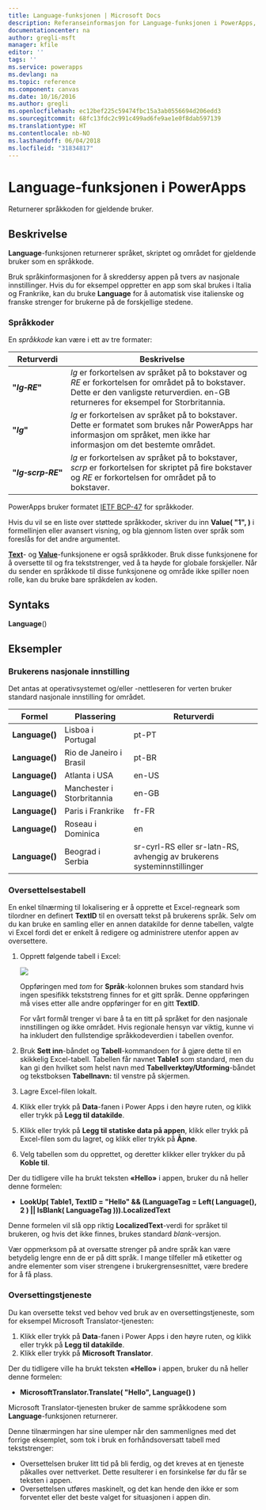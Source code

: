 ```yaml
---
title: Language-funksjonen | Microsoft Docs
description: Referanseinformasjon for Language-funksjonen i PowerApps, inkludert syntaks og eksempler
documentationcenter: na
author: gregli-msft
manager: kfile
editor: ''
tags: ''
ms.service: powerapps
ms.devlang: na
ms.topic: reference
ms.component: canvas
ms.date: 10/16/2016
ms.author: gregli
ms.openlocfilehash: ec12bef225c59474fbc15a3ab0556694d206edd3
ms.sourcegitcommit: 68fc13fdc2c991c499ad6fe9ae1e0f8dab597139
ms.translationtype: HT
ms.contentlocale: nb-NO
ms.lasthandoff: 06/04/2018
ms.locfileid: "31834817"
---
```

# <a name="language-function-in-powerapps"></a>Language-funksjonen i PowerApps
Returnerer språkkoden for gjeldende bruker.

## <a name="description"></a>Beskrivelse
**Language**-funksjonen returnerer språket, skriptet og området for gjeldende bruker som en språkkode.

Bruk språkinformasjonen for å skreddersy appen på tvers av nasjonale innstillinger.  Hvis du for eksempel oppretter en app som skal brukes i Italia og Frankrike, kan du bruke **Language** for å automatisk vise italienske og franske strenger for brukerne på de forskjellige stedene. 

### <a name="language-tags"></a>Språkkoder
En *språkkode* kan være i ett av tre formater:

| Returverdi | Beskrivelse |
| --- | --- |
| **"*lg&#8209;RE*"** |*lg* er forkortelsen av språket på to bokstaver og *RE* er forkortelsen for området på to bokstaver.  Dette er den vanligste returverdien.  en-GB returneres for eksempel for Storbritannia. |
| **"*lg*"** |*lg* er forkortelsen av språket på to bokstaver.  Dette er formatet som brukes når PowerApps har informasjon om språket, men ikke har informasjon om det bestemte området. |
| **"*lg&#8209;scrp&#8209;RE*"** |*lg* er forkortelsen av språket på to bokstaver, *scrp* er forkortelsen for skriptet på fire bokstaver og *RE* er forkortelsen for området på to bokstaver. |

PowerApps bruker formatet [IETF BCP-47](https://tools.ietf.org/html/bcp47) for språkkoder.  

Hvis du vil se en liste over støttede språkkoder, skriver du inn **Value( "1", )** i formellinjen eller avansert visning, og bla gjennom listen over språk som foreslås for det andre argumentet.  

**[Text](function-text.md)**- og **[Value](function-value.md)**-funksjonene er også språkkoder.  Bruk disse funksjonene for å oversette til og fra tekststrenger, ved å ta høyde for globale forskjeller.  Når du sender en språkkode til disse funksjonene og område ikke spiller noen rolle, kan du bruke bare språkdelen av koden.

## <a name="syntax"></a>Syntaks
**Language**()

## <a name="examples"></a>Eksempler
### <a name="users-locale"></a>Brukerens nasjonale innstilling
Det antas at operativsystemet og/eller -nettleseren for verten bruker standard nasjonale innstilling for området.

| Formel | Plassering | Returverdi |
| --- | --- | --- |
| **Language()** |Lisboa i Portugal |pt-PT |
| **Language()** |Rio de Janeiro i Brasil |pt-BR |
| **Language()** |Atlanta i USA |en-US |
| **Language()** |Manchester i Storbritannia |en-GB |
| **Language()** |Paris i Frankrike |fr-FR |
| **Language()** |Roseau i Dominica |en |
| **Language()** |Beograd i Serbia |sr-cyrl-RS eller sr-latn-RS, avhengig av brukerens systeminnstillinger |

### <a name="localization-table"></a>Oversettelsestabell
En enkel tilnærming til lokalisering er å opprette et Excel-regneark som tilordner en definert **TextID** til en oversatt tekst på brukerens språk.  Selv om du kan bruke en samling eller en annen datakilde for denne tabellen, valgte vi Excel fordi det er enkelt å redigere og administrere utenfor appen av oversettere.

1. Opprett følgende tabell i Excel: 
   
    ![](media/function-language/loc-table.png)
   
    Oppføringen med *tom* for **Språk**-kolonnen brukes som standard hvis ingen spesifikk tekststreng finnes for et gitt språk. Denne oppføringen må vises etter alle andre oppføringer for en gitt **TextID**.
   
    For vårt formål trenger vi bare å ta en titt på språket for den nasjonale innstillingen og ikke området.  Hvis regionale hensyn var viktig, kunne vi ha inkludert den fullstendige språkkodeverdien i tabellen ovenfor. 
2. Bruk **Sett inn**-båndet og **Tabell**-kommandoen for å gjøre dette til en skikkelig Excel-tabell.  Tabellen får navnet **Table1** som standard, men du kan gi den hvilket som helst navn med **Tabellverktøy/Utforming**-båndet og tekstboksen **Tabellnavn:** til venstre på skjermen.
3. Lagre Excel-filen lokalt.   
4. Klikk eller trykk på **Data**-fanen i Power Apps i den høyre ruten, og klikk eller trykk på **Legg til datakilde**.
5. Klikk eller trykk på **Legg til statiske data på appen**, klikk eller trykk på Excel-filen som du lagret, og klikk eller trykk på **Åpne**.
6. Velg tabellen som du opprettet, og deretter klikker eller trykker du på **Koble til**.

Der du tidligere ville ha brukt teksten **«Hello»** i appen, bruker du nå heller denne formelen:

* **LookUp( Table1, TextID = "Hello" && (LanguageTag = Left( Language(), 2 ) || IsBlank( LanguageTag ))).LocalizedText**  

Denne formelen vil slå opp riktig **LocalizedText**-verdi for språket til brukeren, og hvis det ikke finnes, brukes standard *blank*-versjon. 

Vær oppmerksom på at oversatte strenger på andre språk kan være betydelig lengre enn de er på ditt språk.  I mange tilfeller må etiketter og andre elementer som viser strengene i brukergrensesnittet, være bredere for å få plass.

### <a name="translation-service"></a>Oversettingstjeneste
Du kan oversette tekst ved behov ved bruk av en oversettingstjeneste, som for eksempel Microsoft Translator-tjenesten:  

1. Klikk eller trykk på **Data**-fanen i Power Apps i den høyre ruten, og klikk eller trykk på **Legg til datakilde**.
2. Klikk eller trykk på **Microsoft Translator**.

Der du tidligere ville ha brukt teksten **«Hello»** i appen, bruker du nå heller denne formelen:

* **MicrosoftTranslator.Translate( "Hello", Language() )**

Microsoft Translator-tjenesten bruker de samme språkkodene som **Language**-funksjonen returnerer.

Denne tilnærmingen har sine ulemper når den sammenlignes med det forrige eksemplet, som tok i bruk en forhåndsoversatt tabell med tekststrenger:

* Oversettelsen bruker litt tid på bli ferdig, og det kreves at en tjeneste påkalles over nettverket.  Dette resulterer i en forsinkelse før du får se teksten i appen. 
* Oversettelsen utføres maskinelt, og det kan hende den ikke er som forventet eller det beste valget for situasjonen i appen din.

